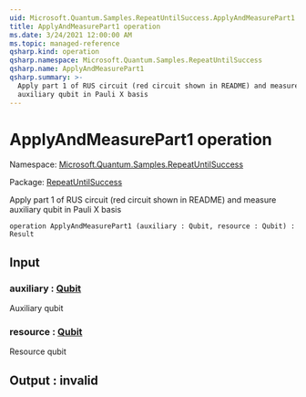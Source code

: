 ```yaml
---
uid: Microsoft.Quantum.Samples.RepeatUntilSuccess.ApplyAndMeasurePart1
title: ApplyAndMeasurePart1 operation
ms.date: 3/24/2021 12:00:00 AM
ms.topic: managed-reference
qsharp.kind: operation
qsharp.namespace: Microsoft.Quantum.Samples.RepeatUntilSuccess
qsharp.name: ApplyAndMeasurePart1
qsharp.summary: >-
  Apply part 1 of RUS circuit (red circuit shown in README) and measure
  auxiliary qubit in Pauli X basis
---
```


# ApplyAndMeasurePart1 operation

Namespace: [Microsoft.Quantum.Samples.RepeatUntilSuccess](xref:Microsoft.Quantum.Samples.RepeatUntilSuccess)

Package: [RepeatUntilSuccess](https://nuget.org/packages/RepeatUntilSuccess)


Apply part 1 of RUS circuit (red circuit shown in README) and measureauxiliary qubit in Pauli X basis

```qsharp
operation ApplyAndMeasurePart1 (auxiliary : Qubit, resource : Qubit) : Result
```


## Input

### auxiliary : [Qubit](xref:microsoft.quantum.lang-ref.qubit)

Auxiliary qubit


### resource : [Qubit](xref:microsoft.quantum.lang-ref.qubit)

Resource qubit



## Output : __invalid<Result>__

